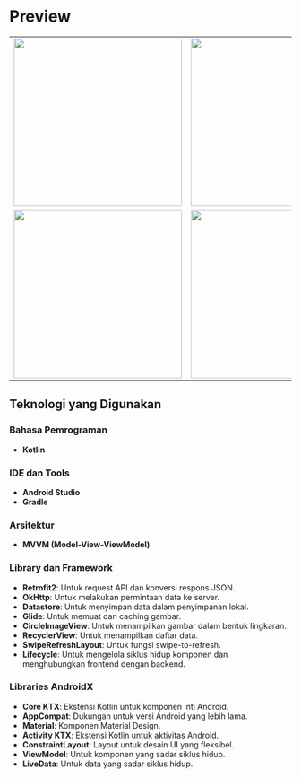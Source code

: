 # Preview

<table>
  <tr>
    <td><img src="https://github.com/user-attachments/assets/85975582-8366-4a85-b2fa-737cf7d753ae" width="300" /></td>
    <td><img src="https://github.com/user-attachments/assets/ac30666c-15e3-4d60-a224-0d04a8757956" width="300" /></td>
    <td><img src="https://github.com/user-attachments/assets/456faf4f-d03d-424d-ad66-2fc1e30ba820" width="300" /></td>
  </tr>
  <tr>
    <td><img src="https://github.com/user-attachments/assets/4fe2fd5c-edf2-4ab0-8bc5-6da4022526f7" width="300" /></td>
    <td><img src="https://github.com/user-attachments/assets/0e399984-20d7-40e8-a82d-6b75aaa3b392" width="300" /></td>
  </tr>
</table>


## Teknologi yang Digunakan

<h3>Bahasa Pemrograman</h3>
<ul>
  <li><strong>Kotlin</strong></li>
</ul>

<h3>IDE dan Tools</h3>
<ul>
  <li><strong>Android Studio</strong></li>
  <li><strong>Gradle</strong></li>
</ul>

<h3>Arsitektur</h3>
<ul>
  <li><strong>MVVM (Model-View-ViewModel)</strong></li>
</ul>

<h3>Library dan Framework</h3>
<ul>
  <li><strong>Retrofit2</strong>: Untuk request API dan konversi respons JSON.</li>
  <li><strong>OkHttp</strong>: Untuk melakukan permintaan data ke server.</li>
  <li><strong>Datastore</strong>: Untuk menyimpan data dalam penyimpanan lokal.</li>
  <li><strong>Glide</strong>: Untuk memuat dan caching gambar.</li>
  <li><strong>CircleImageView</strong>: Untuk menampilkan gambar dalam bentuk lingkaran.</li>
  <li><strong>RecyclerView</strong>: Untuk menampilkan daftar data.</li>
  <li><strong>SwipeRefreshLayout</strong>: Untuk fungsi swipe-to-refresh.</li>
  <li><strong>Lifecycle</strong>: Untuk mengelola siklus hidup komponen dan menghubungkan frontend dengan backend.</li>
</ul>

<h3>Libraries AndroidX</h3>
<ul>
  <li><strong>Core KTX</strong>: Ekstensi Kotlin untuk komponen inti Android.</li>
  <li><strong>AppCompat</strong>: Dukungan untuk versi Android yang lebih lama.</li>
  <li><strong>Material</strong>: Komponen Material Design.</li>
  <li><strong>Activity KTX</strong>: Ekstensi Kotlin untuk aktivitas Android.</li>
  <li><strong>ConstraintLayout</strong>: Layout untuk desain UI yang fleksibel.</li>
  <li><strong>ViewModel</strong>: Untuk komponen yang sadar siklus hidup.</li>
  <li><strong>LiveData</strong>: Untuk data yang sadar siklus hidup.</li>
</ul>

 
 
 



